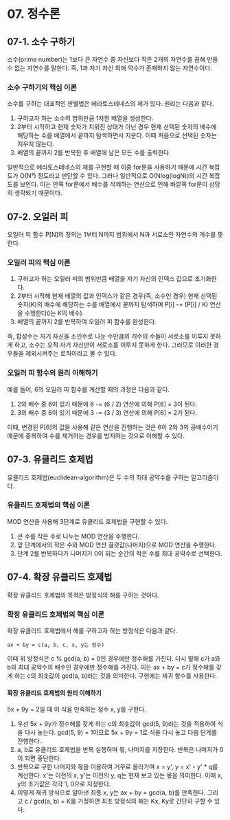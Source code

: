 # 07. 정수론

## 07-1. 소수 구하기

소수(prime number)는 1보다 큰 자연수 중 자신보다 작은 2개의 자연수를 곱해 만들 수 없는 자연수를 말한다. 즉, 1과 자기 자신 외에 약수가 존재하지 않는 자연수이다.

### 소수 구하기의 핵심 이론

소수를 구하는 대표적인 판별법은 에라토스테네스의 체가 있다. 원리는 다음과 같다.

1. 구하고자 하는 소수의 범위만큼 1차원 배열을 생성한다.
2. 2부터 시작하고 현재 숫자가 지워진 상태가 아닌 경우 현재 선택된 숫자의 배수에 해당하는 수를 배열에서 끝까지 탐색하면서 지운다. 이때 처음으로 선택된 숫자는 지우지 않는다.
3. 배열의 끝까지 2를 반복한 후 배열에 남은 모든 수를 출력한다.

일반적으로 에라토스테네스의 체를 구현할 때 이중 for문을 사용하기 때문에 시간 복잡도가 O(N²) 정도라고 판단할 수 있다. 그러나 일반적으로 O(Nlog(logN))의 시간 복잡도를 보인다. 이는 안쪽 for문에서 배수를 삭제하는 연산으로 인해 바깥쪽 for문이 상당히 생략되기 때문이다.

## 07-2. 오일러 피

오일러 피 함수 P[N]의 정의는 1부터 N까지 범위에서 N과 서로소인 자연수의 개수를 뜻한다.

### 오일러 피의 핵심 이론

1. 구하고자 하는 오일러 피의 범위만큼 배열을 자기 자신의 인덱스 값으로 초기화한다.
2. 2부터 시작해 현재 배열의 값과 인덱스가 같은 경우(즉, 소수인 경우) 현재 선택된 숫자(K)의 배수에 해당하는 수를 배열에서 끝까지 탐색하며 P[i] -= (P[i] / K) 연산을 수행한다(i는 K의 배수).
3. 배열의 끝까지 2를 반복하여 오일러 피 함수를 완성한다.

즉, 합성수는 자기 자신을 소인수로 나눈 수만큼의 개수의 수들이 서로소를 이루지 못하게 하고, 소수는 오직 자기 자신만이 서로소를 이루지 못하게 한다. 그러므로 이러한 경우들을 제외시켜주는 로직이라고 볼 수 있다.

### 오일러 피 함수의 원리 이해하기

예를 들어, 6의 오일러 피 함수를 계산할 때의 과정은 다음과 같다.

1. 2의 배수 중 6이 있기 때문에 6 -= (6 / 2) 연산에 의해 P[6] = 3이 된다.
2. 3의 배수 중 6이 있기 때문에 3 -= (3 / 3) 연산에 의해 P[6] = 2가 된다.

이때, 변경된 P[6]의 값을 사용해 같은 연산을 진행하는 것은 6이 2와 3의 공배수이기 때문에 중복하여 수를 제거하는 경우를 방지하는 것으로 이해할 수 있다.

## 07-3. 유클리드 호제법

유클리드 호제법(euclidean-algorithm)은 두 수의 최대 공약수를 구하는 알고리즘이다.

### 유클리드 호제법의 핵심 이론

MOD 연산을 사용해 3단계로 유클리드 호제법을 구현할 수 있다.

1. 큰 수를 작은 수로 나누는 MOD 연산을 수행한다.
2. 앞 단계에서의 작은 수와 MOD 연산 결괏값(나머지)으로 MOD 연산을 수행한다.
3. 단계 2를 반복하다가 나머지가 0이 되는 순간의 작은 수를 최대 공약수로 선택한다.

## 07-4. 확장 유클리드 호제법

확장 유클리드 호제법의 목적은 방정식의 해를 구하는 것이다.

### 확장 유클리드 호제법의 핵심 이론

확장 유클리드 호제법에서 해를 구하고자 하는 방정식은 다음과 같다.

```
ax + by = c(a, b, c, x, y는 정수)
```

이때 위 방정식은 c % gcd(a, b) = 0인 경우에만 정수해를 가진다. 다시 말해 c가 a와 b의 최대 공약수의 배수인 경우에만 정수해를 가진다. 이는 ax + by = c가 정수해를 갖게 하는 c의 최솟값이 gcd(a, b)라는 것을 의미한다. 구현에는 재귀 함수를 사용한다.

#### 확장 유클리드 호제법의 원리 이해하기

5x + 9y = 2일 때 이 식을 만족하는 정수 x, y를 구한다.

1. 우선 5x + 9y가 정수해를 갖게 하는 c의 최솟값이 gcd(5, 9)라는 것을 적용하여 식을 다시 놓는다. gcd(5, 9) = 1이므로 5x + 9y = 1로 식을 다시 놓고 다음 단계를 진행한다.
2. a, b로 유클리드 호제법을 반복 실행하며 몫, 나머지를 저장한다. 반복은 나머지가 0이 되면 중단한다.
3. 반복으로 구한 나머지와 몫을 이용하여 거꾸로 올라가며 x = y', y = x' - y' * q를 계산한다. x'는 이전의 x, y'는 이전의 y, q는 현재 보고 있는 몫을 의미한다. 이때 x, y의 초기값은 각각 1, 0으로 지정한다.
4. 이렇게 재귀 방식으로 알아낸 최종 x, y는 ax + by = gcd(a, b)를 만족한다. 그리고 c / gcd(a, b) = K를 가정하면 최초 방정식의 해는 Kx, Ky로 간단히 구할 수 있다.
